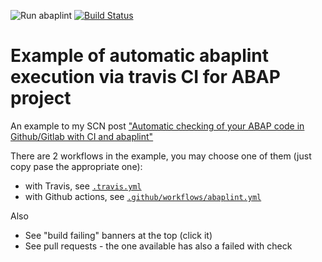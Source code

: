 ![Run abaplint](https://github.com/Pruebas-test/ABAPLINTED/workflows/Run%20abaplint/badge.svg)
[![Build Status](https://travis-ci.org/Pruebas-test/ABAPLINTED.svg?branch=master)](https://travis-ci.org/github/Pruebas-test/ABAPLINTED)

# Example of automatic abaplint execution via travis CI for ABAP project

An example to my SCN post ["Automatic checking of your ABAP code in Github/Gitlab with CI and abaplint"](https://blogs.sap.com/2018/12/25/automatic-checking-of-your-abap-code-in-githubgitlab-with-ci-and-abaplint
)


There are 2 workflows in the example, you may choose one of them (just copy pase the appropriate one):
- with Travis, see [`.travis.yml`](.travis.yml)
- with Github actions, see [`.github/workflows/abaplint.yml`](.github/workflows/abaplint.yml)

Also

- See "build failing" banners at the top (click it)
- See pull requests - the one available has also a failed with check

